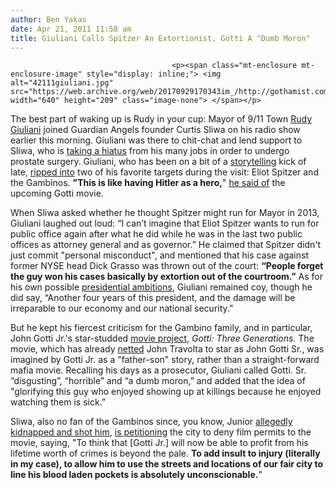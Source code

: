 ```yaml
---
author: Ben Yakas
date: Apr 21, 2011 11:58 am
title: Giuliani Calls Spitzer An Extortionist, Gotti A "Dumb Moron"
---
```


	
										<p><span class="mt-enclosure mt-enclosure-image" style="display: inline;"> <img alt="42111giuliani.jpg" src="https://web.archive.org/web/20170929170343im_/http://gothamist.com/attachments/byakas/42111giuliani.jpg" width="640" height="209" class="image-none"> </span></p>

<p>The best part of waking up is Rudy in your cup: Mayor of 9/11 Town <a href="https://web.archive.org/web/20170929170343/http://gothamist.com/tags/rudygiuliani">Rudy Giuliani</a> joined Guardian Angels founder Curtis Sliwa on his radio show earlier this morning. Giuliani was there to chit-chat and lend support to Sliwa, who is <a href="https://web.archive.org/web/20170929170343/http://www.capitaltonight.com/2011/04/sliwa-takes-a-break-for-prostate-surgery/">taking a hiatus</a> from his many jobs in order to undergo prostate surgery. Giuliani, who has been on a bit of a <a href="https://web.archive.org/web/20170929170343/http://gothamist.com/2011/04/07/video_asked_about_911_giuliani_desc.php">storytelling</a> kick of late, <a href="https://web.archive.org/web/20170929170343/http://www.capitaltonight.com/2011/04/giuliani-on-sick-gotti-film-spitzers-extortion/">ripped into</a> two of his favorite targets during the visit: Eliot Spitzer and the Gambinos. <strong>&quot;This is like having Hitler as a hero,</strong>&quot; <a href="https://web.archive.org/web/20170929170343/http://twitter.com/#!/azipaybarah/status/61030203627012096">he said of</a> the upcoming Gotti movie.</p>

<p>When Sliwa asked whether he thought Spitzer might run for Mayor in 2013, Giuliani laughed out loud: &#x201C;I can&#x2019;t imagine that Eliot Spitzer wants to run for public office again after what he did while he was in the last two public offices as attorney general and as governor.&#x201D; He claimed that Spitzer didn&apos;t just commit &quot;personal misconduct&quot;, and mentioned that his case against former NYSE head Dick Grasso was thrown out of the court: <strong>&#x201C;People forget the guy won his cases basically by extortion out of the courtroom.&#x201D;</strong> As for his own possible <a href="https://web.archive.org/web/20170929170343/http://gothamist.com/2011/01/22/giuliani_more_willing_to_run_for_pr.php">presidential ambitions</a>, Giuliani remained coy, though he did say, &#x201C;Another four years of this president, and the damage will be irreparable to our economy and our national security.&#x201D;</p>

<p>But he kept his fiercest criticism for the Gambino family, and in particular, John Gotti Jr.&apos;s star-studded <a href="https://web.archive.org/web/20170929170343/http://gothamist.com/tags/johngottijr">movie project</a>, <em>Gotti: Three Generations.</em> The movie, which has already <a href="https://web.archive.org/web/20170929170343/http://gothamist.com/2011/03/31/john_travolta_to_play_teflon_don_go.php">netted</a> John Travolta to star as John Gotti Sr., was imagined by Gotti Jr. as a &quot;father-son&quot; story, rather than a straight-forward mafia movie. Recalling his days as a prosecutor, Giuliani called Gotti. Sr.  &#x201C;disgusting&#x201D;, &#x201C;horrible&#x201D; and &#x201C;a dumb moron,&#x201D; and added that the idea of &quot;glorifying this guy who enjoyed showing up at killings because he enjoyed watching them is sick.&#x201D; </p>

<p>Sliwa, also no fan of the Gambinos since, you know, Junior <a href="https://web.archive.org/web/20170929170343/http://gothamist.com/2007/11/29/sliwa_offers_go.php">allegedly kidnapped and shot him</a>, <a href="https://web.archive.org/web/20170929170343/http://bitterqueen.typepad.com/friends_of_ours/2011/04/curtis-sliwa-takes-on-john-gotti-biopic.html">is petitioning</a> the city to deny film permits to the movie, saying, &quot;To think that [Gotti Jr.] will now be able to profit from his lifetime worth of crimes is beyond the pale.  <strong>To add insult to injury (literally in my case), to allow him to use the streets and locations of our fair city to line his blood laden pockets is absolutely unconscionable.</strong>&quot;</p>					
										
									
				